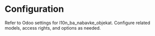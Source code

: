 # Configuration

Refer to Odoo settings for l10n_ba_nabavke_objekat. Configure related models, access rights, and options as needed.
